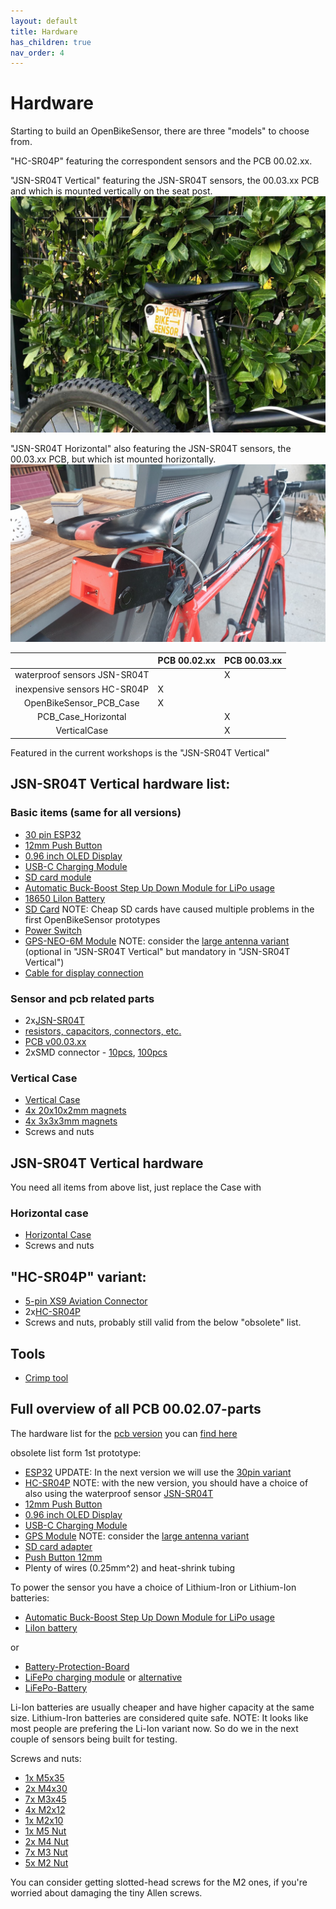 ```yaml
---
layout: default
title: Hardware
has_children: true
nav_order: 4
---
```


# Hardware 

Starting to build an OpenBikeSensor, there are three "models" to choose from.

"HC-SR04P" featuring the correspondent sensors and the PCB 00.02.xx.

"JSN-SR04T Vertical" featuring the JSN-SR04T sensors, the 00.03.xx PCB and which is mounted vertically on the seat post.
<img src="/data/OBSVerticalMount.jpg" alt="hi" class="inline"/>

"JSN-SR04T Horizontal" also featuring the JSN-SR04T sensors, the 00.03.xx PCB, but which ist mounted horizontally.
<img src="/data/OBSHorizontalMount.jpg" alt="hi" class="inline"/>

|                              | PCB 00.02.xx | PCB 00.03.xx |
|:----------------------------:|--------------|--------------|
| waterproof sensors JSN-SR04T |              | X            |
| inexpensive sensors HC-SR04P | X            |              |
| OpenBikeSensor_PCB_Case      | X            |              |
| PCB_Case_Horizontal          |              | X            |
| VerticalCase                 |              | X            |

Featured in the current workshops is the "JSN-SR04T Vertical"

## JSN-SR04T Vertical hardware list:
### Basic items (same for all versions)
* [30 pin ESP32](https://de.aliexpress.com/item/32928267626.html)
* [12mm Push Button](https://www.aliexpress.com/item/4000295670163.html)
* [0.96 inch OLED Display](https://www.aliexpress.com/item/32896971385.html)
* [USB-C Charging Module](https://www.ebay.de/itm/173893903484)
* [SD card module](https://de.aliexpress.com/item/32865801075.html)
* [Automatic Buck-Boost Step Up Down Module for LiPo usage](https://www.ebay.de/itm/264075497616)
* [18650 LiIon Battery](https://www.akkuteile.de/lithium-ionen-akkus/18650/samsung/samsung-inr18650-29e-2900mah-3-7v-lithium-akku-loetfahne-u_1006211_1652)
* [SD Card](https://www.google.com/search?q=sandisk+ultra+16gb&tbm=shop) NOTE: Cheap SD cards have caused multiple problems in the first OpenBikeSensor prototypes
* [Power Switch](https://www.reichelt.de/miniatur-kippschalter-1x-ein-ein-rnd-210-00435-p240567.html)
* [GPS-NEO-6M Module](https://www.ebay.de/itm/GPS-NEO-6M-7M-8M-GY-GPS6MV2-Module-Aircraft-Flight-Controller-For-Arduino/272373338855) NOTE: consider the [large antenna variant](https://de.aliexpress.com/item/1550843440.html) (optional in "JSN-SR04T Vertical" but mandatory in "JSN-SR04T Vertical")
* [Cable for display connection](https://www.automation24.de/pur-sensorleitung-lapp-unitronic-sensor-lify11y-5x0-25-bk-7038862)

### Sensor and pcb related parts
* 2x[JSN-SR04T](https://de.aliexpress.com/item/32737648330.html)
* [resistors, capacitors, connectors, etc.](https://www.reichelt.de/my/1746485)
* [PCB v00.03.xx](https://github.com/Friends-of-OpenBikeSensor/OpenBikeSensor_PCB_Board/tree/JSN-SR04T)
* 2xSMD connector - [10pcs](https://www.ebay.de/itm/10-pcs-SMD-Buchsenleiste-1x-16-polig-RM-2-54mm-NEU-BP/231930033721), [100pcs](https://www.ebay.de/itm/100-pcs-SMD-Buchsenleiste-1x-16-polig-RM-2-54mm-NEW/233091176275)

### Vertical Case
* [Vertical Case](https://github.com/Friends-of-OpenBikeSensor/OpenBikeSensor3dPrintableCase/tree/master/VerticalCase)
* [4x 20x10x2mm magnets](https://www.amazon.de/dp/B085CBZTQJ)
* [4x 3x3x3mm magnets](https://www.amazon.de/dp/B079KDYBZ8)
* Screws and nuts


## JSN-SR04T Vertical hardware
You need all items from above list, just replace the Case with 

### Horizontal case
* [Horizontal Case](https://github.com/Friends-of-OpenBikeSensor/OpenBikeSensor3dPrintableCase/tree/master/PCB_Case_Horizontal)
* Screws and nuts

## "HC-SR04P" variant:
* [5-pin XS9 Aviation Connector](https://www.aliexpress.com/item/32512693653.html)
* 2x[HC-SR04P](https://www.google.com/search?q=HC-SR04P&tbm=shop)
* Screws and nuts, probably still valid from the below "obsolete" list.


## Tools
* [Crimp tool](https://www.amazon.de/gp/product/B07VX6YGQ8)


## Full overview of all PCB 00.02.07-parts
The hardware list for the [pcb version](/hardware/pcb_board/pcb_board.html) you can [find here](https://htmlpreview.github.io/?https://github.com/Friends-of-OpenBikeSensor/OpenBikeSensor_PCB_Board/blob/Mit_Verpolschutz/BOM_for%20overview_and_ordering_Rev_00.02.07.html)

obsolete list form 1st prototype:
* [ESP32](https://www.az-delivery.de/products/esp32-developmentboard) UPDATE: In the next version we will use the [30pin variant](https://de.aliexpress.com/item/32928267626.html)
* [HC-SR04P](https://www.google.com/search?q=HC-SR04P&tbm=shop) NOTE: with the new version, you should have a choice of also using the waterproof sensor [JSN-SR04T](https://de.aliexpress.com/item/32737648330.html)
* [12mm Push Button](https://www.aliexpress.com/item/4000295670163.html)
* [0.96 inch OLED Display](https://www.aliexpress.com/item/32896971385.html)
* [USB-C Charging Module](https://www.ebay.de/itm/173893903484)
* [GPS Module](https://www.ebay.de/itm/GPS-NEO-6M-7M-8M-GY-GPS6MV2-Module-Aircraft-Flight-Controller-For-Arduino/272373338855) NOTE: consider the [large antenna variant](https://de.aliexpress.com/item/1550843440.html)
* [SD card adapter](https://de.aliexpress.com/item/32865801075.html)
* [Push Button 12mm](https://de.aliexpress.com/item/4000295670163.html)
* Plenty of wires (0.25mm^2) and heat-shrink tubing

To power the sensor you have a choice of Lithium-Iron or Lithium-Ion batteries:

* [Automatic Buck-Boost Step Up Down Module for LiPo usage](https://www.ebay.de/itm/264075497616)
* [LiIon battery](https://www.akkuparts24.de/Samsung-INR18650-25R-36V-2500mAh-Li-Ion-Zelle)

or

* [Battery-Protection-Board](https://www.ebay.de/itm/1S-Cell-18650-LiFePo4-Battery-Charger-12A-3-2V-BMS-Protection-PCB-Board-Circuit/122651145073)
* [LiFePo charging module](https://www.ebay.de/itm/MicroUSB-TP5000-3-6v-1A-Charger-Module-3-2v-LiFePO4-Lithium-Battery-Charging-/122164745507) or [alternative](https://de.aliexpress.com/item/4000310107151.html)
* [LiFePo-Battery](https://www.akkuteile.de/lifepo-akkus/18650/a123-apr18650m-a1-1100mah-3-2v-3-3v-lifepo4-akku/a-1006861/)

Li-Ion batteries are usually cheaper and have higher capacity at the same size. Lithium-Iron batteries are considered quite safe.
NOTE: It looks like most people are prefering the Li-Ion variant now. So do we in the next couple of sensors being built for testing.

Screws and nuts:
* [1x M5x35](https://www.amazon.de/gp/product/B078TNC9H1)
* [2x M4x30](https://www.amazon.de/gp/product/B01IMGZTT0)
* [7x M3x45](https://www.amazon.de/gp/product/B07KTBYPFP)
* [4x M2x12](https://www.amazon.de/gp/product/B078TQYZVX)
* [1x M2x10](https://www.amazon.de/gp/product/B01GQX070W)
* [1x M5 Nut](https://www.amazon.de/gp/product/B07961ZH1B)
* [2x M4 Nut](https://www.amazon.de/gp/product/B07961ZH19)
* [7x M3 Nut](https://www.amazon.de/gp/product/B01H8XN99A)
* [5x M2 Nut](https://www.amazon.de/gp/product/B01H8XN7VK)

You can consider getting slotted-head screws for the M2 ones, if you're worried about damaging the tiny Allen screws.
